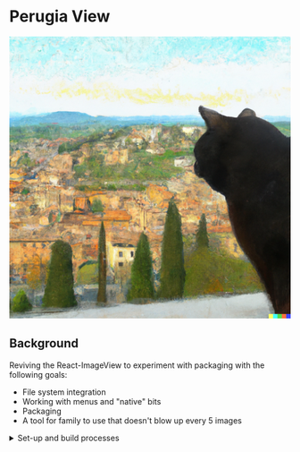 # Perugia View

<picture>
	<img alt="Image of a cat viewing an Umbrian hillside." src="https://github.com/Jkwok0714/Imageview/blob/master/src/src/assets/DallE_Cat.png?raw=true">
</picture>

## Background

Reviving the React-ImageView to experiment with packaging with the following goals:

- File system integration
- Working with menus and "native" bits
- Packaging
- A tool for family to use that doesn't blow up every 5 images

<details>
<summary>Set-up and build processes</summary>

## Setup + Build

Local development:

```bash
cd src
npm i
npm run dev
```

Will build with vite and with tauri:

```bash
npm run test-build
```

</details>
